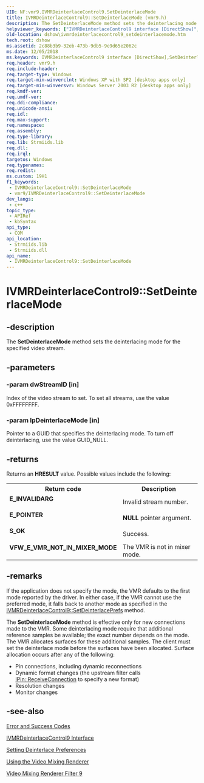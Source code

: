```yaml
---
UID: NF:vmr9.IVMRDeinterlaceControl9.SetDeinterlaceMode
title: IVMRDeinterlaceControl9::SetDeinterlaceMode (vmr9.h)
description: The SetDeinterlaceMode method sets the deinterlacing mode for the specified video stream.
helpviewer_keywords: ["IVMRDeinterlaceControl9 interface [DirectShow]","SetDeinterlaceMode method","IVMRDeinterlaceControl9.SetDeinterlaceMode","IVMRDeinterlaceControl9::SetDeinterlaceMode","IVMRDeinterlaceControl9SetDeinterlaceMode","SetDeinterlaceMode","SetDeinterlaceMode method [DirectShow]","SetDeinterlaceMode method [DirectShow]","IVMRDeinterlaceControl9 interface","dshow.ivmrdeinterlacecontrol9_setdeinterlacemode","vmr9/IVMRDeinterlaceControl9::SetDeinterlaceMode"]
old-location: dshow\ivmrdeinterlacecontrol9_setdeinterlacemode.htm
tech.root: dshow
ms.assetid: 2c88b3b9-32eb-473b-9db5-9e9d65e2062c
ms.date: 12/05/2018
ms.keywords: IVMRDeinterlaceControl9 interface [DirectShow],SetDeinterlaceMode method, IVMRDeinterlaceControl9.SetDeinterlaceMode, IVMRDeinterlaceControl9::SetDeinterlaceMode, IVMRDeinterlaceControl9SetDeinterlaceMode, SetDeinterlaceMode, SetDeinterlaceMode method [DirectShow], SetDeinterlaceMode method [DirectShow],IVMRDeinterlaceControl9 interface, dshow.ivmrdeinterlacecontrol9_setdeinterlacemode, vmr9/IVMRDeinterlaceControl9::SetDeinterlaceMode
req.header: vmr9.h
req.include-header: 
req.target-type: Windows
req.target-min-winverclnt: Windows XP with SP2 [desktop apps only]
req.target-min-winversvr: Windows Server 2003 R2 [desktop apps only]
req.kmdf-ver: 
req.umdf-ver: 
req.ddi-compliance: 
req.unicode-ansi: 
req.idl: 
req.max-support: 
req.namespace: 
req.assembly: 
req.type-library: 
req.lib: Strmiids.lib
req.dll: 
req.irql: 
targetos: Windows
req.typenames: 
req.redist: 
ms.custom: 19H1
f1_keywords:
 - IVMRDeinterlaceControl9::SetDeinterlaceMode
 - vmr9/IVMRDeinterlaceControl9::SetDeinterlaceMode
dev_langs:
 - c++
topic_type:
 - APIRef
 - kbSyntax
api_type:
 - COM
api_location:
 - Strmiids.lib
 - Strmiids.dll
api_name:
 - IVMRDeinterlaceControl9::SetDeinterlaceMode
---
```


# IVMRDeinterlaceControl9::SetDeinterlaceMode


## -description

The <b>SetDeinterlaceMode</b> method sets the deinterlacing mode for the specified video stream.

## -parameters

### -param dwStreamID [in]

Index of the video stream to set. To set all streams, use the value 0xFFFFFFFF.

### -param lpDeinterlaceMode [in]

Pointer to a GUID that specifies the deinterlacing mode. To turn off deinterlacing, use the value GUID_NULL.

## -returns

Returns an <b>HRESULT</b> value. Possible values include the following:

<table>
<tr>
<th>Return code</th>
<th>Description</th>
</tr>
<tr>
<td width="40%">
<dl>
<dt><b>E_INVALIDARG</b></dt>
</dl>
</td>
<td width="60%">
Invalid stream number.

</td>
</tr>
<tr>
<td width="40%">
<dl>
<dt><b>E_POINTER</b></dt>
</dl>
</td>
<td width="60%">
<b>NULL</b> pointer argument.

</td>
</tr>
<tr>
<td width="40%">
<dl>
<dt><b>S_OK</b></dt>
</dl>
</td>
<td width="60%">
Success.

</td>
</tr>
<tr>
<td width="40%">
<dl>
<dt><b>VFW_E_VMR_NOT_IN_MIXER_MODE</b></dt>
</dl>
</td>
<td width="60%">
The VMR is not in mixer mode.

</td>
</tr>
</table>

## -remarks

If the application does not specify the mode, the VMR defaults to the first mode reported by the driver. In either case, if the VMR cannot use the preferred mode, it falls back to another mode as specified in the <a href="/windows/desktop/api/vmr9/nf-vmr9-ivmrdeinterlacecontrol9-setdeinterlaceprefs">IVMRDeinterlaceControl9::SetDeinterlacePrefs</a> method.

The <b>SetDeinterlaceMode</b> method is effective only for new connections made to the VMR. Some deinterlacing mode require that additional reference samples be available; the exact number depends on the mode. The VMR allocates surfaces for these additional samples. The client must set the deinterlace mode before the surfaces have been allocated. Surface allocation occurs after any of the following:

<ul>
<li>Pin connections, including dynamic reconnections</li>
<li>Dynamic format changes (the upstream filter calls <a href="/windows/desktop/api/strmif/nf-strmif-ipin-receiveconnection">IPin::ReceiveConnection</a> to specify a new format)</li>
<li>Resolution changes</li>
<li>Monitor changes</li>
</ul>

## -see-also

<a href="/windows/desktop/DirectShow/error-and-success-codes">Error and Success Codes</a>



<a href="/windows/desktop/api/vmr9/nn-vmr9-ivmrdeinterlacecontrol9">IVMRDeinterlaceControl9 Interface</a>



<a href="/windows/desktop/DirectShow/setting-deinterlace-preferences">Setting Deinterlace Preferences</a>



<a href="/windows/desktop/DirectShow/using-the-video-mixing-renderer">Using the Video Mixing Renderer</a>



<a href="/windows/desktop/DirectShow/video-mixing-renderer-filter-9">Video Mixing Renderer Filter 9</a>

